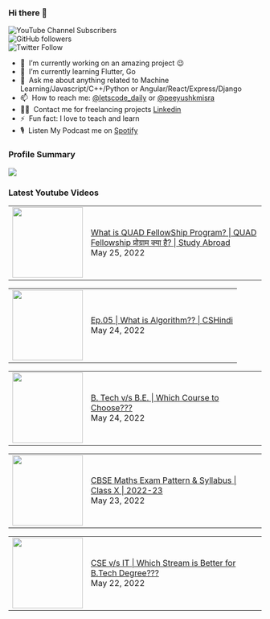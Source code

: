 ### Hi there 👋

![YouTube Channel Subscribers](https://img.shields.io/youtube/channel/subscribers/UCgmk1KXmrHXt_DO0kScyVmQ?style=social)  
![GitHub followers](https://img.shields.io/github/followers/misrapk?style=social)  
![Twitter Follow](https://img.shields.io/twitter/follow/peeyushkmisra?style=social)

- 🔭 &nbsp;I’m currently working on an amazing project :wink:
- 🌱 &nbsp;I’m currently learning Flutter, Go
- 💬 &nbsp;Ask me about anything related to Machine Learning/Javascript/C++/Python or Angular/React/Express/Django
- 📫 &nbsp;How to reach me: [@letscode_daily](https://www.instagram.com/letscode_daily/) or [@peeyushkmisra](https://www.instagram.com/peeyushkmisra/)
- 👨‍💻 &nbsp;Contact me for freelancing projects [Linkedin](https://www.linkedin.com/in/peeyushkmisra/)
- ⚡ &nbsp;Fun fact: I love to teach and learn
- 🎙 &nbsp;Listen My Podcast me on [Spotify](https://open.spotify.com/show/5HlTHA4yxnj56N1klajpQc)

### Profile Summary

![](https://github-profile-summary-cards.vercel.app/api/cards/profile-details?username=misrapk&theme=dracula)

### Latest Youtube Videos

<!-- YOUTUBE:START --><table><tr><td><a href="https://www.youtube.com/watch?v=XG6zkm3jMvY"><img width="140px" src="https://i.ytimg.com/vi/XG6zkm3jMvY/mqdefault.jpg"></a></td>
<td><a href="https://www.youtube.com/watch?v=XG6zkm3jMvY">What is QUAD FellowShip Program? | QUAD Fellowship प्रोग्राम क्या है? | Study Abroad</a><br/>May 25, 2022</td></tr></table>
<table><tr><td><a href="https://www.youtube.com/watch?v=_MXP0qR0wok"><img width="140px" src="https://i.ytimg.com/vi/_MXP0qR0wok/mqdefault.jpg"></a></td>
<td><a href="https://www.youtube.com/watch?v=_MXP0qR0wok">Ep.05 | What is Algorithm?? | CSHindi</a><br/>May 24, 2022</td></tr></table>
<table><tr><td><a href="https://www.youtube.com/watch?v=kKBJvaQANZc"><img width="140px" src="https://i.ytimg.com/vi/kKBJvaQANZc/mqdefault.jpg"></a></td>
<td><a href="https://www.youtube.com/watch?v=kKBJvaQANZc">B. Tech v/s B.E. | Which Course to Choose???</a><br/>May 24, 2022</td></tr></table>
<table><tr><td><a href="https://www.youtube.com/watch?v=sOBBq5TZmxI"><img width="140px" src="https://i.ytimg.com/vi/sOBBq5TZmxI/mqdefault.jpg"></a></td>
<td><a href="https://www.youtube.com/watch?v=sOBBq5TZmxI">CBSE Maths Exam Pattern &amp; Syllabus | Class X | 2022-23</a><br/>May 23, 2022</td></tr></table>
<table><tr><td><a href="https://www.youtube.com/watch?v=aaPPw9NG9e4"><img width="140px" src="https://i.ytimg.com/vi/aaPPw9NG9e4/mqdefault.jpg"></a></td>
<td><a href="https://www.youtube.com/watch?v=aaPPw9NG9e4">CSE v/s IT | Which Stream is Better for B.Tech Degree???</a><br/>May 22, 2022</td></tr></table>
<!-- YOUTUBE:END -->
